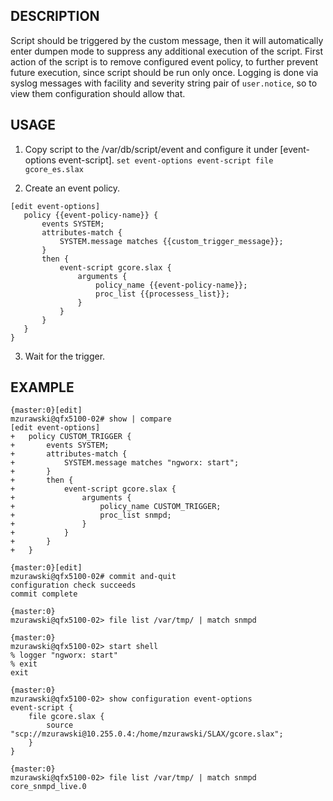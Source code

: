 ## DESCRIPTION

Script should be triggered by the custom message, then it will automatically enter dumpen mode to suppress any additional execution of the script. First action of the script is to remove configured event policy, to further prevent future execution, since script should be run only once. 
Logging is done via syslog messages with facility and severity string pair of `user.notice`, so to view them configuration should allow that.

## USAGE

1. Copy script to the /var/db/script/event and configure it under [event-options event-script].
`set event-options event-script file gcore_es.slax`

2. Create an event policy.

```
[edit event-options]
   policy {{event-policy-name}} {
       events SYSTEM;
       attributes-match {
           SYSTEM.message matches {{custom_trigger_message}};
       }
       then {
           event-script gcore.slax {
               arguments {
                   policy_name {{event-policy-name}};
                   proc_list {{processess_list}};
               }
           }
       }
   }
}
```

3. Wait for the trigger. 

## EXAMPLE

```
{master:0}[edit]
mzurawski@qfx5100-02# show | compare 
[edit event-options]
+   policy CUSTOM_TRIGGER {
+       events SYSTEM;
+       attributes-match {
+           SYSTEM.message matches "ngworx: start";
+       }
+       then {
+           event-script gcore.slax {
+               arguments {
+                   policy_name CUSTOM_TRIGGER;
+                   proc_list snmpd;
+               }
+           }
+       }
+   }

{master:0}[edit]
mzurawski@qfx5100-02# commit and-quit
configuration check succeeds
commit complete

{master:0}
mzurawski@qfx5100-02> file list /var/tmp/ | match snmpd

{master:0}
mzurawski@qfx5100-02> start shell 
% logger "ngworx: start"
% exit
exit

{master:0}
mzurawski@qfx5100-02> show configuration event-options 
event-script {
    file gcore.slax {
        source "scp://mzurawski@10.255.0.4:/home/mzurawski/SLAX/gcore.slax";
    }
}

{master:0}
mzurawski@qfx5100-02> file list /var/tmp/ | match snmpd
core_snmpd_live.0
```
